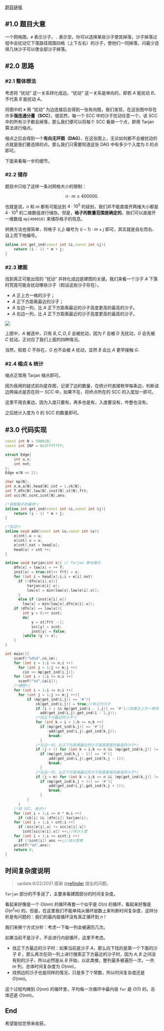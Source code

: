 [题目链接]()

## #1.0 题目大意

一个网格图，`#` 表示沙子，`.` 表示空，你可以选择某些沙子使其掉落，沙子掉落过程中会扰动它下落路径周围四格（上下左右）的沙子，使他们一同掉落，问最少选择几块沙子可以使全部沙子掉落。

## #2.0 思路

### #2.1 整体想法

考虑将 “扰动” 这一关系转化成边，“扰动” 这一关系是单向的，即若 $A$ 能扰动 $B$，不代表 $B$ 能扰动 $A$。

将图中的 `#` 用 “扰动” 为边连接后会得到一张有向图，我们发现，在这张图中存在许多**强连通分量（SCC）**，很显然，每一个 $\text{SCC}$ 中的沙子扰动任意一个，该 $\text{SCC}$ 中的所有沙子都会掉落，那么我们便可以将每个 $\text{SCC}$ 看做一个点，即用 $\text{Tarjan}$ 算法进行缩点。

缩点之后会得到一个**有向无环图（DAG）**，在这张图上，无论如何都不会被扰动的点就是我们要选择的点。那么我们只需要知道这张 $\text{DAG}$ 中有多少个入度为 $0$ 的点即可。

下面来看每一步的细节。

### #2.2 储存

题目中只给了这样一条对网格大小的限制：

$$
n\cdot m\leq400000.
$$

也就是说，$n$ 和 $m$ 都有可能达到 $4\cdot10^5$ 的级别，我们并不能直接开两维大小都是 $4\cdot10^5$ 的二维数组进行储存。但是，**格子的数量范围是确定的**，我们可以直接开一维数组 ```mp[400010]``` 来储存格子的信息。

转换方法也很简单，将格子 $(i,j)$ 编号为 $(i-1)\cdot m+j$ 即可，其实就是自左而右、自上而下地编号。

``` cpp
inline int get_ind(const int &i,const int &j){
    return (i - 1) * m + j;
}
```

### #2.3 建图

找到真正可能出现的 “扰动” 并转化成边是建图的关键。我们来看一个沙子 $A$ 下落时究竟可能会扰动哪些沙子（假设这些沙子存在）。

- $A$ 正上方一格的沙子；
- $A$ 正下方距离最近的沙子；
- $A$ 左边一列，比 $A$ 正下方距离最近的沙子高度更高的最高的沙子。
- $A$ 右边一列，比 $A$ 正下方距离最近的沙子高度更高的最高的沙子。

![](https://pic.imgdb.cn/item/60c73fb2844ef46bb266b8a8.png)

上图中，$A$ 被选中，只有 $B,C,D,E$ 会被扰动，因为 $F$ 会被 $D$ 先扰动，$G$ 会先被 $C$ 扰动，正对应了我们上面的四种情况。

当然，假若 $C$ 不存在，$G$ 也不会被 $A$ 扰动，显然 $B$ 会比 $A$ 更早接触 $G.$

### #2.4 缩点 & 统计

缩点正常用 $\text{Tarjan}$ 缩点即可。

因为我用的链式前向星存图，记录了边的数量，在统计时直接枚举每条边，判断该边两端点是否在同一 $\text{SCC}$ 中，如果不在，将终点所在的 $\text{SCC}$ 的入度加一即可。

这里不用去重边，因为入度只要有，再多也是有，入度要没有，咋整也没有。

之后统计入度为 $0$ 的 $\text{SCC}$ 的数量即可。

## #3.0 代码实现

``` cpp
const int N = 500010;
const int INF = 0x3fffffff;

struct Edge{
    int u,v;
    int nxt;
};
Edge e[N << 2];

char mp[N];
int n,m,a[N],head[N],cnt = 1,ck[N];
int T,dfn[N],low[N],inst[N],st[N],frt;
int scc[N],scnt,icnt[N],ans;

/*获取格子的编号*/
inline int get_ind(const int &i,const int &j){
    return (i - 1) * m + j;
}

/*加边*/
inline void add(const int &u,const int &v){ 
    e[cnt].u = u;
    e[cnt].v = v;
    e[cnt].nxt = head[u];
    head[u] = cnt ++;
}

inline void tarjan(int x){ // Tarjan 算法缩点
    dfn[x] = low[x] = ++ T;
    inst[x] = true;st[++ frt] = x;
    for (int i = head[x];i;i = e[i].nxt)
      if (!dfn[e[i].v]){
          tarjan(e[i].v);
          low[x] = min(low[x],low[e[i].v]);
      }
      else if (inst[e[i].v])
        low[x] = min(low[x],dfn[e[i].v]);
    if (dfn[x] == low[x]){
        int y = 0;++ scnt;
        do{
            y = st[frt --];
            scc[y] = scnt;
            inst[y] = false;
        }while (y != x);
    }
}

int main(){
    scanf("%d%d",&n,&m);
    for (int i = 1;i <= n;i ++)
      for (int j = 1;j <= m;j ++)
        cin >> mp[get_ind(i,j)];
    for (int i = 1;i <= n;i ++)
      scanf("%d",&a[i]);
    /*建图*/
    for (int i = 1;i <= n;i ++)
      for (int j = 1;j <= m;j ++){
          if (mp[get_ind(i,j)] == '#'){
              ck[get_ind(i,j)] = true;//标记为沙子
              if (i > 1 && mp[get_ind(i - 1,j)] == '#')//如果正上方一格有沙子
                add(get_ind(i,j),get_ind(i - 1,j));
              /*找正下方最近的沙子*/
              for (int k = i + 1;k <= n;k ++)
                if (mp[get_ind(k,j)] == '#'){
                    add(get_ind(i,j),get_ind(k,j));
                    break;
                }
              /*左边一列，比正下方距离最近的沙子高度更高的最高的沙子*/
              if (j > 1) for (int k = i;k <= n && (mp[get_ind(k,j)] != '#' || k ==  i);k ++)
                if (mp[get_ind(k,j - 1)] == '#'){
                    add(get_ind(i,j),get_ind(k,j - 1));
                    break;
                }
              /*右边一列，比正下方距离最近的沙子高度更高的最高的沙子*/
              if (j < m) for (int k = i;k <= n && (mp[get_ind(k,j)] != '#' || k ==  i);k ++)
                if (mp[get_ind(k,j + 1)] == '#'){
                    add(get_ind(i,j),get_ind(k,j + 1));
                    break;
                }
          }
      }
    /*找 SCC, 缩点*/
    for (int i = 1;i <= n * m;i ++)
      if (ck[i] && !dfn[i]) tarjan(i);
    for (int i = 1;i < cnt;i ++)
      if (scc[e[i].u] != scc[e[i].v])
        icnt[scc[e[i].v]] ++;//统计入度
    for (int i = 1;i <= scnt;i ++)
      if (!icnt[i]) ans ++;//统计答案
    printf("%d",ans);
    return 0;
}
```

## 时间复杂度说明

> update:6/22/2021  感谢 @[refinder](https://home.cnblogs.com/u/2248696/) 提出的问题。

$\texttt{Tarjan}$ 部分的不多说了，主要来看建图部分的时间复杂度。

看起来好像是一个 $O(nm)$ 的循环再套一个似乎是 $O(n)$ 的循环，看起来好像是 $O(n^2m)$ 的。但是，在这里我们不能单纯从循环层数上来判断时间复杂度，这样分析是有问题的：我们的最内层循环没有真正循环到 $n$！

我们来换个方式分析：考虑一下每一列会被遍历几次。

如果当前不是沙子，不会进行内层循环，这里不考虑。

- 找正下方最近的沙子时：如果当前是沙子 $A$，那么向下找的是第一个下面的沙子 $B$ ，那么再次在同一列上进行搜索正下方最近的沙子时，因为 $A,B$ 之间没有别的沙子，所以必然是从 $B$ 开始，以此类推，整列最多被遍历一次，一共 $m$ 列，总体时间复杂度为 $O(nm)$，
- 找侧边的沙子也是同样的情况，只是多了个常数，所以时间复杂度还是 $O(nm)$。

这个过程均摊到 $O(nm)$ 的循环里，平均每一次循环中最内层 ```for``` 是 $O(1)$ 的，总体还是 $O(nm)$。

## End

希望能给您带来收获。